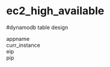 # ec2_high_available

#dynamodb table design

appname        
curr_instance          
eip           
pip
